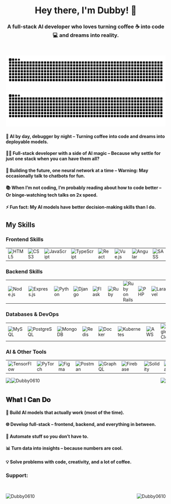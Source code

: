 <h1 align="center" dir="auto"> Hey there, I'm Dubby! 👋 </h1>
<p align="center">
  <h3 align="center">A full-stack AI developer who loves turning coffee ☕ into code 💻 and dreams into reality. </h3>
  <br clear="both">
  
  ![github contribution grid snake animation](https://raw.githubusercontent.com/Dubby0610/Dubby0610/output/snake-dark.svg#gh-dark-mode-only)
  ![github contribution grid snake animation](https://raw.githubusercontent.com/Dubby0610/Dubby0610/output/snake.svg#gh-light-mode-only)

#### 🤖 AI by day, debugger by night – Turning coffee into code and dreams into deployable models.
  
#### 👨‍💻 Full-stack developer with a side of AI magic – Because why settle for just one stack when you can have them all?
  
#### 🚀 Building the future, one neural network at a time – Warning: May occasionally talk to chatbots for fun.
  
#### 📚 When I’m not coding, I’m probably reading about how to code better – Or binge-watching tech talks on 2x speed.
  
#### ⚡ Fun fact: My AI models have better decision-making skills than I do.

</p>

## My Skills

### **Frontend Skills**
<table>
    <tr>
      <td><img src="https://skillicons.dev/icons?i=html" alt="HTML5" width="50"></td>
      <td><img src="https://skillicons.dev/icons?i=css" alt="CSS3" width="50"></td>
      <td><img src="https://skillicons.dev/icons?i=js" alt="JavaScript" width="50"></td>
      <td><img src="https://skillicons.dev/icons?i=ts" alt="TypeScript" width="50"></td>
      <td><img src="https://skillicons.dev/icons?i=react" alt="React" width="50"></td>
      <td><img src="https://skillicons.dev/icons?i=vue" alt="Vue.js" width="50"></td>
      <td><img src="https://skillicons.dev/icons?i=angular" alt="Angular" width="50"></td>
      <td><img src="https://skillicons.dev/icons?i=sass" alt="SASS" width="50"></td>
      <td><img src="https://skillicons.dev/icons?i=tailwind" alt="Tailwind CSS" width="50"></td>
      <td><img src="https://skillicons.dev/icons?i=redux" alt="Redux" width="50"></td>
      <td><img src="https://skillicons.dev/icons?i=webpack" alt="Webpack" width="50"></td>
    </tr>
</table>

### **Backend Skills**
<table>
    <tr>
      <td><img src="https://skillicons.dev/icons?i=nodejs" alt="Node.js" width="50"></td>
      <td><img src="https://skillicons.dev/icons?i=express" alt="Express.js" width="50"></td>
      <td><img src="https://skillicons.dev/icons?i=python" alt="Python" width="50"></td>
      <td><img src="https://skillicons.dev/icons?i=django" alt="Django" width="50"></td>
      <td><img src="https://skillicons.dev/icons?i=flask" alt="Flask" width="50"></td>
      <td><img src="https://skillicons.dev/icons?i=ruby" alt="Ruby" width="50"></td>
      <td><img src="https://skillicons.dev/icons?i=rails" alt="Ruby on Rails" width="50"></td>
      <td><img src="https://skillicons.dev/icons?i=php" alt="PHP" width="50"></td>
      <td><img src="https://skillicons.dev/icons?i=laravel" alt="Laravel" width="50"></td>
      <td><img src="https://skillicons.dev/icons?i=java" alt="Java" width="50"></td>
      <td><img src="https://skillicons.dev/icons?i=spring" alt="Spring Boot" width="50"></td>
    </tr>
</table>

### **Databases & DevOps**
<table>
    <tr>
      <td><img src="https://skillicons.dev/icons?i=mysql" alt="MySQL" width="50"></td>
      <td><img src="https://skillicons.dev/icons?i=postgres" alt="PostgreSQL" width="50"></td>
      <td><img src="https://skillicons.dev/icons?i=mongodb" alt="MongoDB" width="50"></td>
      <td><img src="https://skillicons.dev/icons?i=redis" alt="Redis" width="50"></td>
      <td><img src="https://skillicons.dev/icons?i=docker" alt="Docker" width="50"></td>
      <td><img src="https://skillicons.dev/icons?i=kubernetes" alt="Kubernetes" width="50"></td>
      <td><img src="https://skillicons.dev/icons?i=aws" alt="AWS" width="50"></td>
      <td><img src="https://skillicons.dev/icons?i=gcp" alt="Google Cloud" width="50"></td>
      <td><img src="https://skillicons.dev/icons?i=azure" alt="Azure" width="50"></td>
      <td><img src="https://skillicons.dev/icons?i=git" alt="Git" width="50"></td>
      <td><img src="https://skillicons.dev/icons?i=github" alt="GitHub" width="50"></td>
    </tr>
</table>

### **AI & Other Tools**
<table>
    <tr>
      <td><img src="https://skillicons.dev/icons?i=tensorflow" alt="TensorFlow" width="50"></td>
      <td><img src="https://skillicons.dev/icons?i=pytorch" alt="PyTorch" width="50"></td>
      <td><img src="https://skillicons.dev/icons?i=figma" alt="Figma" width="50"></td>
      <td><img src="https://skillicons.dev/icons?i=postman" alt="Postman" width="50"></td>
      <td><img src="https://skillicons.dev/icons?i=graphql" alt="GraphQL" width="50"></td>
      <td><img src="https://skillicons.dev/icons?i=firebase" alt="Firebase" width="50"></td>
      <td><img src="https://skillicons.dev/icons?i=solidity" alt="Solidity" width="50"></td>
      <td><img src="https://skillicons.dev/icons?i=blockchain" alt="Blockchain" width="50"></td>
      <td><img src="https://skillicons.dev/icons?i=linux" alt="Linux" width="50"></td>
      <td><img src="https://skillicons.dev/icons?i=bash" alt="Bash" width="50"></td>
      <td><img src="https://skillicons.dev/icons?i=vscode" alt="VS Code" width="50"></td>
    </tr>
</table>

<img src="https://komarev.com/ghpvc/?username=Dubby0610&label=Profile%20views&color=0e75b6&style=flat" alt="Dubby0610" /><img align="left" src="https://visitor-badge.laobi.icu/badge?page_id=Dubby0610.Dubby0610" /><img align="right" src="https://img.shields.io/github/followers/Dubby0610?label=Follow&style=social" />

<h1 align="center"></h1>

## 𝐖𝐡𝐚𝐭 𝐈 𝐂𝐚𝐧 𝐃𝐨

<div>

#### 🤖 Build AI models that actually work (most of the time).

#### 🌐 Develop full-stack – frontend, backend, and everything in between.

#### 🚀 Automate stuff so you don’t have to.

#### 📊 Turn data into insights – because numbers are cool.

#### 💡 Solve problems with code, creativity, and a lot of coffee.

</div>

<h3 align="left">Support:</h3>
<br>

<p><img align="left" src="https://github-readme-stats.vercel.app/api/top-langs?username=Dubby0610&show_icons=true&locale=en&layout=compact" alt="Dubby0610" /></p>

<p><img align="right" src="https://github-readme-stats.vercel.app/api?username=Dubby0610&show_icons=true&hide=contribs,prs&cache_seconds=86400&theme=ambient_gradient" alt="Dubby0610" /></p>
